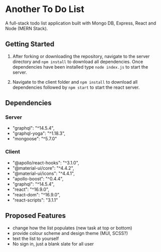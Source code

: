 # Another To Do List

A full-stack todo list application built with Mongo DB, Express, React and Node (MERN Stack).

## Getting Started

1. After forking or downloading the repository, navigate to the server directory and `npm install` to download all dependencies. Once dependencies have been installed type `node index.js` to start the server.

2. Navigate to the client folder and `npm install` to download all dependencies followed by `npm start` to start the react server.

## Dependencies

### Server

- "graphql": "^14.5.4",
- "graphql-yoga": "^1.18.3",
- "mongoose": "^5.7.0"

### Client

- "@apollo/react-hooks": "^3.1.0",
- "@material-ui/core": "^4.4.2",
- "@material-ui/icons": "^4.4.1",
- "apollo-boost": "^0.4.4",
- "graphql": "^14.5.4",
- "react": "^16.9.0",
- "react-dom": "^16.9.0",
- "react-scripts": "3.1.1"

## Proposed Features

- change how the list populates (new task at top or bottom)
- provide colour scheme and design theme (MUI, SCSS?)
- text the list to yourself
- No sign in, just a blank slate for all user

